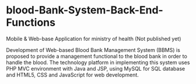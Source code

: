 # blood-Bank-System-Back-End-Functions

Mobile &amp; Web-base Application for ministry of health  (Not published yet)


Development of Web-based Blood Bank Management System (BBMS) is proposed to provide a management functional to the blood bank in order to handle the blood.
The technology platform in implementing this system uses PHP MVC environment with Java and JSP, using MySQL for SQL database and
HTML5, CSS and JavaScript for web development. 
